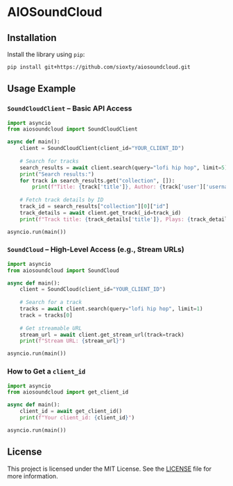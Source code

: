 # AIOSoundCloud

## Installation

Install the library using `pip`:

```bash
pip install git+https://github.com/sioxty/aiosoundcloud.git
```

## Usage Example

### `SoundCloudClient` – Basic API Access

```python
import asyncio
from aiosoundcloud import SoundCloudClient

async def main():
    client = SoundCloudClient(client_id="YOUR_CLIENT_ID")
    
    # Search for tracks
    search_results = await client.search(query="lofi hip hop", limit=5)
    print("Search results:")
    for track in search_results.get("collection", []):
        print(f"Title: {track['title']}, Author: {track['user']['username']}")
    
    # Fetch track details by ID
    track_id = search_results["collection"][0]["id"]
    track_details = await client.get_track(_id=track_id)
    print(f"Track title: {track_details['title']}, Plays: {track_details['playback_count']}")

asyncio.run(main())
```

### `SoundCloud` – High-Level Access (e.g., Stream URLs)

```python
import asyncio
from aiosoundcloud import SoundCloud

async def main():
    client = SoundCloud(client_id="YOUR_CLIENT_ID")
    
    # Search for a track
    tracks = await client.search(query="lofi hip hop", limit=1)
    track = tracks[0]
    
    # Get streamable URL
    stream_url = await client.get_stream_url(track=track)
    print(f"Stream URL: {stream_url}")

asyncio.run(main())
```

### How to Get a `client_id`

```python
import asyncio
from aiosoundcloud import get_client_id

async def main():
    client_id = await get_client_id()
    print(f"Your client_id: {client_id}")

asyncio.run(main())
```

## License

This project is licensed under the MIT License. See the [LICENSE](LICENSE) file for more information.
